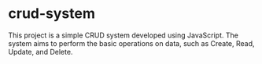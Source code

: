 # crud-system
This project is a simple CRUD system developed using JavaScript. The system aims to perform the basic operations on data, such as Create, Read, Update, and Delete.
